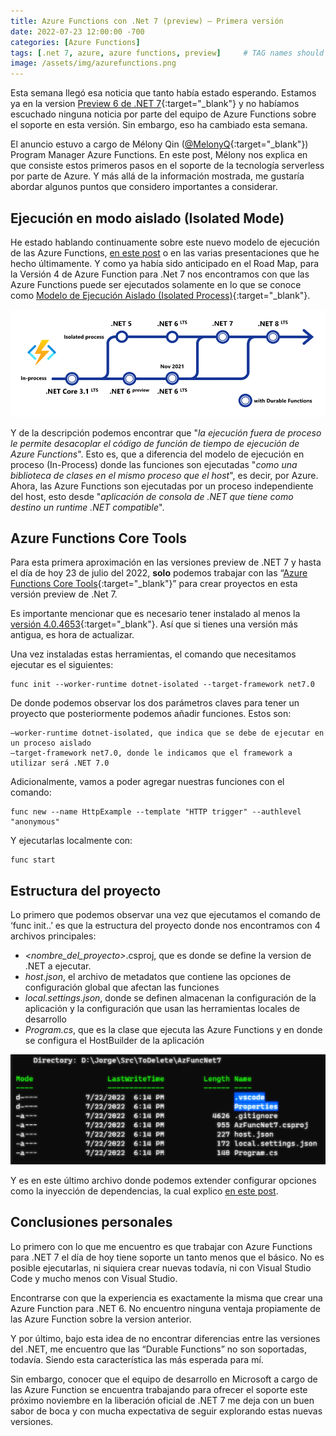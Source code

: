 ```yaml
---
title: Azure Functions con .Net 7 (preview) – Primera versión
date: 2022-07-23 12:00:00 -700
categories: [Azure Functions]
tags: [.net 7, azure, azure functions, preview]     # TAG names should always be lowercase
image: /assets/img/azurefunctions.png
---
```


Esta semana llegó esa noticia que tanto había estado esperando. Estamos ya en la version [Preview 6 de .NET 7](https://devblogs.microsoft.com/dotnet/announcing-dotnet-7-preview-6/){:target="_blank"} y no habíamos escuchado ninguna noticia por parte del equipo de Azure Functions sobre el soporte en esta versión. Sin embargo, eso ha cambiado esta semana.

El anuncio estuvo a cargo de Mélony Qin ([@MelonyQ](https://twitter.com/MelonyQ){:target="_blank"}) Program Manager Azure Functions. En este post, Mélony nos explica en que consiste estos primeros pasos en el soporte de la tecnología serverless por parte de Azure. Y más allá de la información mostrada, me gustaría abordar algunos puntos que considero importantes a considerar.

## Ejecución en modo aislado (Isolated Mode)

He estado hablando continuamente sobre este nuevo modelo de ejecución de las Azure Functions, [en este post]() o en las varias presentaciones que he hecho últimamente. Y como ya había sido anticipado en el Road Map, para la Versión 4 de Azure Function para .Net 7 nos encontramos con que las Azure Functions puede ser ejecutados solamente en lo que se conoce como [Modelo de Ejecución Aislado (Isolated Process)](https://docs.microsoft.com/es-mx/azure/azure-functions/dotnet-isolated-process-guide){:target="_blank"}.

![Azure Functions con .Net 7 (preview) – Primera versión](/assets/img/2022-07-23-azure-functions-con-net-7-preview-primera-version/image-1.png)

Y de la descripción podemos encontrar que "*la ejecución fuera de proceso le permite desacoplar el código de función de tiempo de ejecución de Azure Functions*". Esto es, que a diferencia del modelo de ejecución en proceso (In-Process) donde las funciones son ejecutadas "*como una biblioteca de clases en el mismo proceso que el host*", es decir, por Azure. Ahora, las Azure Functions son ejecutadas por un proceso independiente del host, esto desde "*aplicación de consola de .NET que tiene como destino un runtime .NET compatible*".

## Azure Functions Core Tools

Para esta primera aproximación en las versiones preview de .NET 7 y hasta el día de hoy 23 de julio del 2022, **solo** podemos trabajar con las “[Azure Functions Core Tools](https://docs.microsoft.com/es-mx/azure/azure-functions/functions-core-tools-reference){:target="_blank"}” para crear proyectos en esta versión preview de .Net 7.

Es importante mencionar que es necesario tener instalado al menos la [versión 4.0.4653](https://github.com/Azure/azure-functions-core-tools/releases/tag/4.0.4653){:target="_blank"}. Así que si tienes una versión más antigua, es hora de actualizar.

Una vez instaladas estas herramientas, el comando que necesitamos ejecutar es el siguientes:

```
func init --worker-runtime dotnet-isolated --target-framework net7.0
```

De donde podemos observar los dos parámetros claves para tener un proyecto que posteriormente podemos añadir funciones. Estos son:

```
–worker-runtime dotnet-isolated, que indica que se debe de ejecutar en un proceso aislado
–target-framework net7.0, donde le indicamos que el framework a utilizar será .NET 7.0
```

Adicionalmente, vamos a poder agregar nuestras funciones con el comando:

```
func new --name HttpExample --template "HTTP trigger" --authlevel "anonymous"
```

Y ejecutarlas localmente con:

```
func start
```

## Estructura del proyecto

Lo primero que podemos observar una vez que ejecutamos el comando de ‘func init..’ es que la estructura del proyecto donde nos encontramos con 4 archivos principales:

- *\<nombre_del_proyecto\>*.csproj, que es donde se define la version de .NET a ejecutar.
- *host.json*, el archivo de metadatos que contiene las opciones de configuración global que afectan las funciones
- *local.settings.json*, donde se definen almacenan la configuración de la aplicación y la configuración que usan las herramientas locales de desarrollo
- *Program.cs*, que es la clase que ejecuta las Azure Functions y en donde se configura el HostBuilder de la aplicación

![Azure Functions con .Net 7 (preview) – Primera versión](/assets/img/2022-07-23-azure-functions-con-net-7-preview-primera-version/image-2.png)

Y es en este último archivo donde podemos extender configurar opciones como la inyección de dependencias, la cual explico [en este post]().

## Conclusiones personales

Lo primero con lo que me encuentro es que trabajar con Azure Functions para .NET 7 el día de hoy tiene soporte un tanto menos que el básico. No es posible ejecutarlas, ni siquiera crear nuevas todavía, ni con Visual Studio Code y mucho menos con Visual Studio.

Encontrarse con que la experiencia es exactamente la misma que crear una Azure Function para .NET 6. No encuentro ninguna ventaja propiamente de las Azure Function sobre la version anterior.

Y por último, bajo esta idea de no encontrar diferencias entre las versiones del .NET, me encuentro que las “Durable Functions” no son soportadas, todavía. Siendo esta característica las más esperada para mí.

Sin embargo, conocer que el equipo de desarrollo en Microsoft a cargo de las Azure Function se encuentra trabajando para ofrecer el soporte este próximo noviembre en la liberación oficial de .NET 7 me deja con un buen sabor de boca y con mucha expectativa de seguir explorando estas nuevas versiones.